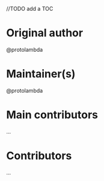 //TODO add a TOC

# Original author

@protolambda


# Maintainer(s)

@protolambda


# Main contributors

...



# Contributors

...



